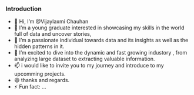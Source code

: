 ### Introduction
- 👋 Hi, I’m @Vijaylaxmi Chauhan
- 👀 I’m a young graduate interested in showcasing my skills in the world full of data and uncover stories,
- 🌱 I’m a passionate individual towards data and its insights as well as the hidden patterns in it.
- 💞️ I’m excited to dive into the dynamic and fast growing industory , from analyzing large dataset to extracting valuable information.
- 📫 i would like to invite you to my journey and introduce to my upcomming projects.
- 😄 thanks and regards.
- ⚡ Fun fact: ...

<!---
VijaylaxmiChauha/VijaylaxmiChauha is a ✨ special ✨ repository because its `README.md` (this file) appears on your GitHub profile.
You can click the Preview link to take a look at your changes.
--->
